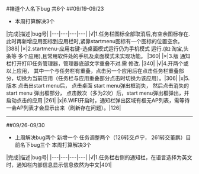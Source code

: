 #禅道个人名下bug 共6个 
##09/19-09/23
- 本周打算解决3个

|完成|描述|bug号|
|---|---|---|---|
|√|1.任务栏图标全部取消后,有空余图标存在.此时再新增应用图标到应用栏时,紧靠startmenu图标有一个图标的位置空余。 |388|
|×|2.startmenu-应用右键-选桌面模式运行仍为手机模式 运行.(如:淘宝,头条等 多个应用),且常用软件处的手机及桌面模式未实现功能。 |360|
|×|3.版 通知栏打开打印任务管理器，管理器底部文字重叠不对.需 修改. |340|
|√|4.开两个或以上应用， 其中一个与任务栏有重叠，点击另一个应用后在点击任务栏重叠部分，切换为当前应用（任务栏与应用重叠部分点击时切换为该应用）。|306|
|x|5.版本 点击出start menu后， 点击桌面 start menu弹出框消失， 然后点击消失的start menu 弹出框部分， 点击数次（多为2次）后，start menu弹出框弹出，并启动点击的应用 |261|
|x|6.WIFI开启时，通知栏弹出区域有框无AP列表，需等待一会AP列表才会显示出来（刷新存在问题）。|126|
***

##09/26-09/30
- 上周解决bug两个 新增一个  任务调整两个（126转交卢宁， 261转交董鹏）目前名下bug三个 本周打算解决3个

|完成|描述|bug号|
|---|---|---|---|
|√|1.任务栏右侧的通知栏，在语言选择为英文时，通知栏内部信息显示信息依然为中文|401|


